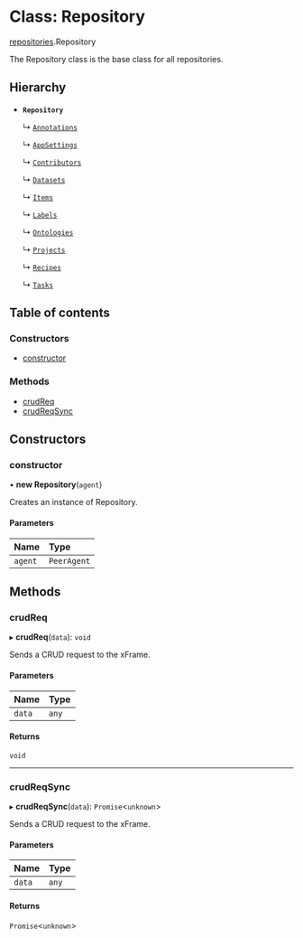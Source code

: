 # Class: Repository

[repositories](./repositories.md).Repository

The Repository class is the base class for all repositories.

## Hierarchy

- **`Repository`**

  ↳ [`Annotations`](Annotations.md)

  ↳ [`AppSettings`](AppSettings.md)

  ↳ [`Contributors`](Contributors.md)

  ↳ [`Datasets`](Datasets.md)

  ↳ [`Items`](Items.md)

  ↳ [`Labels`](Labels.md)

  ↳ [`Ontologies`](Ontologies.md)

  ↳ [`Projects`](Projects.md)

  ↳ [`Recipes`](Recipes.md)

  ↳ [`Tasks`](Tasks.md)

## Table of contents

### Constructors

- [constructor](Repository.md#constructor)

### Methods

- [crudReq](Repository.md#crudreq)
- [crudReqSync](Repository.md#crudreqsync)

## Constructors

### constructor

• **new Repository**(`agent`)

Creates an instance of Repository.

#### Parameters

| Name | Type |
| :------ | :------ |
| `agent` | `PeerAgent` |

## Methods

### crudReq

▸ **crudReq**(`data`): `void`

Sends a CRUD request to the xFrame.

#### Parameters

| Name | Type |
| :------ | :------ |
| `data` | `any` |

#### Returns

`void`

___

### crudReqSync

▸ **crudReqSync**(`data`): `Promise`<`unknown`>

Sends a CRUD request to the xFrame.

#### Parameters

| Name | Type |
| :------ | :------ |
| `data` | `any` |

#### Returns

`Promise`<`unknown`>
